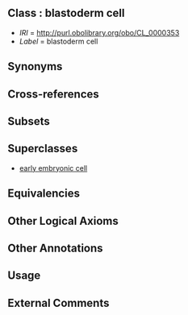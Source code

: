 
## Class : blastoderm cell

 * *IRI* = http://purl.obolibrary.org/obo/CL_0000353
 * *Label* = blastoderm cell

## Synonyms


## Cross-references


## Subsets


## Superclasses

 * [early embryonic cell](../../CL/07/CL_0000007.md)

## Equivalencies


## Other Logical Axioms


## Other Annotations


## Usage


## External Comments

